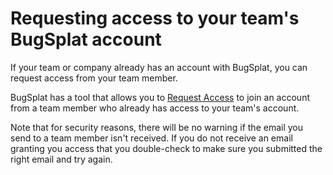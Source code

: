 # Requesting access to your team's BugSplat account

If your team or company already has an account with BugSplat, you can request access from your team member.

BugSplat has a tool that allows you to [Request Access](https://app.bugsplat.com/v2/sign-up/team-access/) to join an account from a team member who already has access to your team's account.

Note that for security reasons, there will be no warning if the email you send to a team member isn't received. If you do not receive an email granting you access that you double-check to make sure you submitted the right email and try again.

